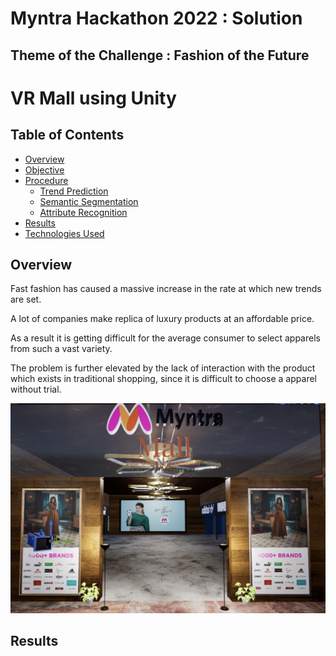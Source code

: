 # Myntra Hackathon 2022 : Solution

## Theme of the Challenge : Fashion of the Future

# VR Mall using Unity
## Table of Contents
- [Overview](#Overview)
- [Objective](#Objective)
- [Procedure](#Procedure)
     *  [Trend Prediction](#Trend-Prediction)
     *  [Semantic Segmentation](#Semantic-Segmentation)
     *  [Attribute Recognition](#Attribute-Recognition)
- [Results](#Results)
- [Technologies Used](#Technologies-Used)

## Overview
Fast fashion has caused a massive increase in the rate at which new trends are set.

A lot of companies make replica of luxury products at an affordable price. 

As a result it is getting difficult for the average consumer to select apparels from such a vast variety. 

The problem is further elevated by the lack of interaction with the product which exists in traditional shopping, since it is difficult to choose a apparel without trial.

<a href="https://github.com/Kedar-V/VR-Mall-using-Unity/blob/main/VRMall.pd" class="image fit" ><img src="https://github.com/Kedar-V/VR-Mall-using-Unity/blob/main/img_vr/entrance.png" alt=""></a>
## Results
